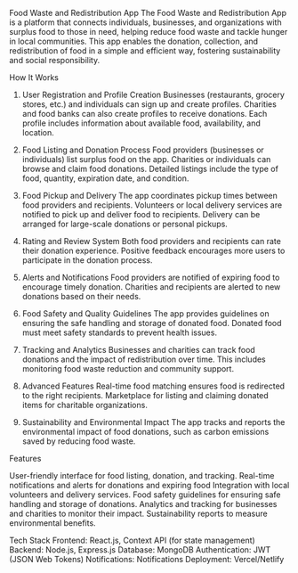 Food Waste and Redistribution App
The Food Waste and Redistribution App is a platform that connects individuals, businesses, and organizations with surplus food to those in need, helping reduce food waste and tackle hunger in local communities. This app enables the donation, collection, and redistribution of food in a simple and efficient way, fostering sustainability and social responsibility.

How It Works
1. User Registration and Profile Creation
Businesses (restaurants, grocery stores, etc.) and individuals can sign up and create profiles.
Charities and food banks can also create profiles to receive donations.
Each profile includes information about available food, availability, and location.
2. Food Listing and Donation Process
Food providers (businesses or individuals) list surplus food on the app.
Charities or individuals can browse and claim food donations.
Detailed listings include the type of food, quantity, expiration date, and condition.
3. Food Pickup and Delivery
The app coordinates pickup times between food providers and recipients.
Volunteers or local delivery services are notified to pick up and deliver food to recipients.
Delivery can be arranged for large-scale donations or personal pickups.
4. Rating and Review System
Both food providers and recipients can rate their donation experience.
Positive feedback encourages more users to participate in the donation process.
5. Alerts and Notifications
Food providers are notified of expiring food to encourage timely donation.
Charities and recipients are alerted to new donations based on their needs.
6. Food Safety and Quality Guidelines
The app provides guidelines on ensuring the safe handling and storage of donated food.
Donated food must meet safety standards to prevent health issues.

8. Tracking and Analytics
Businesses and charities can track food donations and the impact of redistribution over time.
This includes monitoring food waste reduction and community support.

10. Advanced Features
Real-time food matching ensures food is redirected to the right recipients.
Marketplace for listing and claiming donated items for charitable organizations.

12. Sustainability and Environmental Impact
The app tracks and reports the environmental impact of food donations, such as carbon emissions saved by reducing food waste.

Features

User-friendly interface for food listing, donation, and tracking.
Real-time notifications and alerts for donations and expiring food
Integration with local volunteers and delivery services.
Food safety guidelines for ensuring safe handling and storage of donations.
Analytics and tracking for businesses and charities to monitor their impact.
Sustainability reports to measure environmental benefits.


Tech Stack
Frontend: React.js, Context API (for state management)
Backend: Node.js, Express.js
Database: MongoDB
Authentication: JWT (JSON Web Tokens)
Notifications: Notifications 
Deployment: Vercel/Netlify
